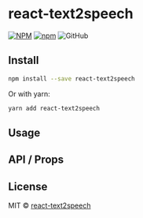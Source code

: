 # react-text2speech

[![NPM](https://img.shields.io/npm/v/react-text2speech.svg)](https://www.npmjs.com/package/react-text2speech)
[![npm](https://img.shields.io/npm/dm/react-text2speech.svg)](https://www.npmjs.com/package/react-text2speech)
![GitHub](https://img.shields.io/github/license/npm/l/react-text2speech)

## Install

```bash
npm install --save react-text2speech
```

Or with yarn:

```bash
yarn add react-text2speech
```

## Usage


## API / Props

## License

MIT © [react-text2speech](https://github.com/Kais3rP/react-text2speech)

